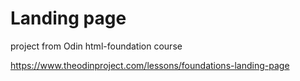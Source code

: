 # Landing page
project from Odin html-foundation course

https://www.theodinproject.com/lessons/foundations-landing-page
